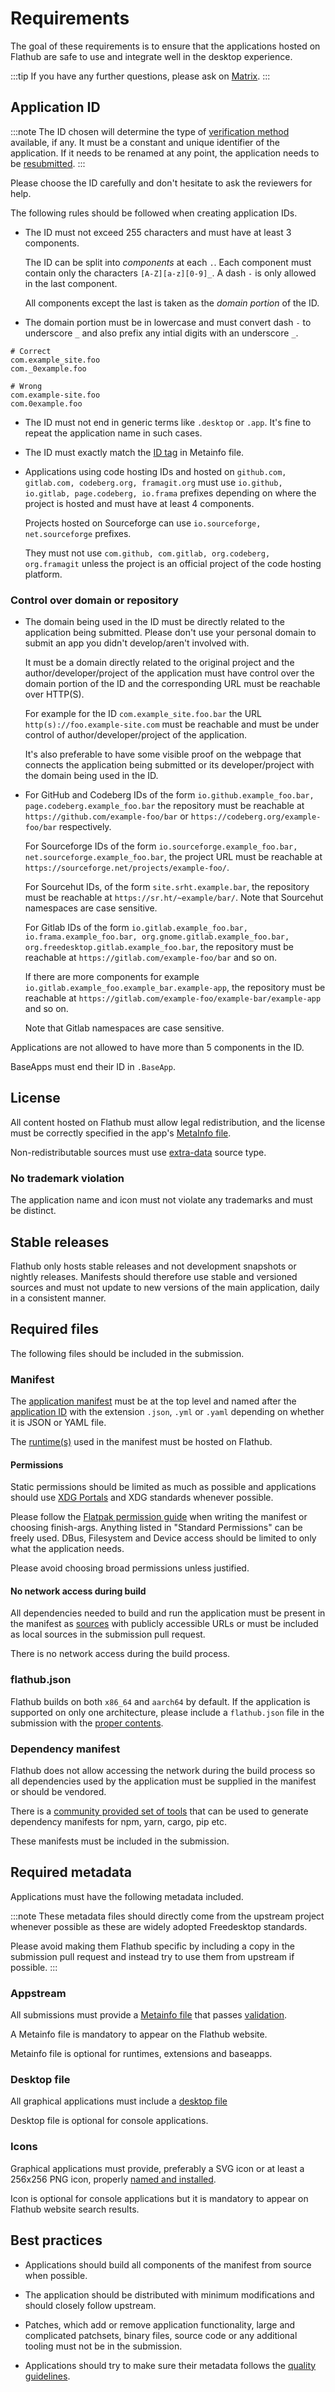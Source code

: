 # Requirements

The goal of these requirements is to ensure that the applications hosted
on Flathub are safe to use and integrate well in the desktop experience.

:::tip
If you have any further questions, please ask on [Matrix](https://matrix.to/#/#flatpak:matrix.org).
:::

## Application ID

:::note
The ID chosen will determine the type of [verification method](/docs/for-app-authors/verification#what-is-verification)
available, if any. It must be a constant and unique identifier of the
application. If it needs to be renamed at any point, the application
needs to be [resubmitted](/docs/for-app-authors/maintenance#renaming-the-flatpak-id).
:::

Please choose the ID carefully and don't hesitate to ask the reviewers
for help.

The following rules should be followed when creating application IDs.

- The ID must not exceed 255 characters and must have at least 3
  components.

  The ID can be split into _components_ at each `.`. Each component must
  contain only the characters `[A-Z][a-z][0-9]_`.  A dash `-` is only
  allowed in the last component.

  All components except the last is taken as the _domain portion_ of
  the ID.

- The domain portion must be in lowercase and must convert dash `-` to
  underscore `_` and also prefix any intial digits with an underscore
  `_`.

```
# Correct
com.example_site.foo
com._0example.foo

# Wrong
com.example-site.foo
com.0example.foo
```

- The ID must not end in generic terms like `.desktop` or `.app`. It's
  fine to repeat the application name in such cases.

- The ID must exactly match the [ID tag](/docs/for-app-authors/metainfo-guidelines/#id)
  in Metainfo file.

- Applications using code hosting IDs and hosted on
  `github.com, gitlab.com, codeberg.org, framagit.org` must use
  `io.github, io.gitlab, page.codeberg, io.frama` prefixes depending on
  where the project is hosted and must have at least 4 components.

  Projects hosted on Sourceforge can use `io.sourceforge, net.sourceforge`
  prefixes.

  They must not use `com.github, com.gitlab, org.codeberg, org.framagit`
  unless the project is an official project of the code hosting
  platform.

### Control over domain or repository

- The domain being used in the ID must be directly related to the
  application being submitted. Please don't use your personal domain to
  submit an app you didn't develop/aren't involved with.

  It must be a domain directly related to the original project and the
  author/developer/project of the application must have control over the
  domain portion of the ID and the corresponding URL must be reachable
  over HTTP(S).

  For example for the ID `com.example_site.foo.bar` the URL
  `http(s)://foo.example-site.com` must be reachable and must be under
  control of author/developer/project of the application.

  It's also preferable to have some visible proof on the webpage that
  connects the application being submitted or its developer/project with
  the domain being used in the ID.

- For GitHub and Codeberg IDs of the form
  `io.github.example_foo.bar, page.codeberg.example_foo.bar` the
  repository must be reachable at `https://github.com/example-foo/bar` or
  `https://codeberg.org/example-foo/bar` respectively.

  For Sourceforge IDs of the form
  `io.sourceforge.example_foo.bar, net.sourceforge.example_foo.bar`, the
  project URL must be reachable at
  `https://sourceforge.net/projects/example-foo/`.

  For Sourcehut IDs, of the form `site.srht.example.bar`, the
  repository must be reachable at `https://sr.ht/~example/bar/`. Note
  that Sourcehut namespaces are case sensitive.

  For Gitlab IDs of the form `io.gitlab.example_foo.bar,
  io.frama.example_foo.bar, org.gnome.gitlab.example_foo.bar,
  org.freedesktop.gitlab.example_foo.bar`, the repository must be
  reachable at `https://gitlab.com/example-foo/bar` and so on.

  If there are more components for example
  `io.gitlab.example_foo.example_bar.example-app`,
  the repository must be reachable at
  `https://gitlab.com/example-foo/example-bar/example-app`
  and so on.

  Note that Gitlab namespaces are case sensitive.

Applications are not allowed to have more than 5 components in the ID.

BaseApps must end their ID in `.BaseApp`.

## License

All content hosted on Flathub must allow legal redistribution, and the
license must be correctly specified in the app's [MetaInfo file](/docs/for-app-authors/metainfo-guidelines/#license).

Non-redistributable sources must use [extra-data](https://docs.flatpak.org/en/latest/module-sources.html#extra-data)
source type.

### No trademark violation

The application name and icon must not violate any trademarks and must
be distinct.

## Stable releases

Flathub only hosts stable releases and not development snapshots or
nightly releases. Manifests should therefore use stable and versioned
sources and must not update to new versions of the main application,
daily in a consistent manner.

## Required files

The following files should be included in the submission.

### Manifest

The [application manifest](https://docs.flatpak.org/en/latest/manifests.html)
must be at the top level and named after the [application ID](#application-id)
with the extension `.json`, `.yml` or `.yaml` depending on whether it is
JSON or YAML file.

The [runtime(s)](https://docs.flatpak.org/en/latest/basic-concepts.html#runtimes)
used in the manifest must be hosted on Flathub.

#### Permissions

Static permissions should be limited as much as possible and applications
should use [XDG Portals](https://flatpak.github.io/xdg-desktop-portal/docs/)
and XDG standards whenever possible.

Please follow the [Flatpak permission guide](https://docs.flatpak.org/en/latest/sandbox-permissions.html)
when writing the manifest or choosing finish-args. Anything listed in
"Standard Permissions" can be freely used. DBus, Filesystem and Device
access should be limited to only what the application needs.

Please avoid choosing broad permissions unless justified.

#### No network access during build

All dependencies needed to build and run the application must be present
in the manifest as [sources](https://docs.flatpak.org/en/latest/module-sources.html)
with publicly accessible URLs or must be included as local sources in
the submission pull request.

There is no network access during the build process.

### flathub.json

Flathub builds on both `x86_64` and `aarch64` by default. If the
application is supported on only one architecture, please include a
`flathub.json` file in the submission with the
[proper contents](/docs/for-app-authors/maintenance#limiting-the-set-of-architectures-to-build-on).

### Dependency manifest

Flathub does not allow accessing the network during the build process
so all dependencies used by the application must be supplied in the
manifest or should be vendored.

There is a [community provided set of tools](https://github.com/flatpak/flatpak-builder-tools)
that can be used to generate dependency manifests for npm, yarn, cargo,
pip etc.

These manifests must be included in the submission.

## Required metadata

Applications must have the following metadata included.

:::note
These metadata files should directly come from the upstream project
whenever possible as these are widely adopted Freedesktop standards.

Please avoid making them Flathub specific by including a copy in the
submission pull request and instead try to use them from upstream if
possible.
:::

### Appstream

All submissions must provide a [Metainfo file](/docs/for-app-authors/metainfo-guidelines/#path-and-filename)
that passes [validation](/docs/for-app-authors/metainfo-guidelines/#validation).

A Metainfo file is mandatory to appear on the Flathub website.

Metainfo file is optional for runtimes, extensions and baseapps.

### Desktop file

All graphical applications must include a [desktop file](https://docs.flatpak.org/en/latest/conventions.html#desktop-files)

Desktop file is optional for console applications.

### Icons

Graphical applications must provide, preferably a SVG icon or at least
a 256x256 PNG icon, properly [named and installed](https://docs.flatpak.org/en/latest/conventions.html#application-icons).

Icon is optional for console applications but it is mandatory to appear
on Flathub website search results.

## Best practices

- Applications should build all components of the manifest from source
  when possible.

- The application should be distributed with minimum modifications and
  should closely follow upstream.

- Patches, which add or remove application functionality, large and
  complicated patchsets, binary files, source code or any additional
  tooling must not be in the submission.

- Applications should try to make sure their metadata follows the
  [quality guidelines](/docs/for-app-authors/metainfo-guidelines/quality-guidelines).
